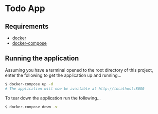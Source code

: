 # Todo App

## Requirements

-   [docker](https://docs.docker.com/install/#supported-platforms)
-   [docker-compose](https://docs.docker.com/compose/install)

## Running the application

Assuming you have a terminal opened to the root directory of this project, enter the following to get the application up and running...

```sh
$ docker-compose up -d
# The application will now be available at http://localhost:8080
```

To tear down the application run the following...

```sh
$ docker-compose down -v
```
